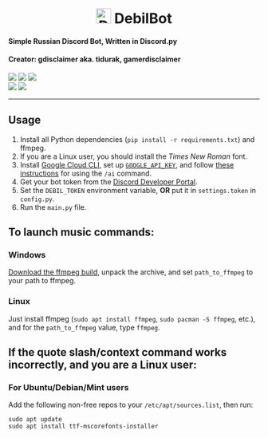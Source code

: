 <h1 align="center"><img src="https://user-images.githubusercontent.com/82606298/170775456-475ffa71-9cf9-4584-9723-b3917ae0aecc.svg" alt="DebilBot" border="0" height="30px"> DebilBot</h1>


#### Simple Russian Discord Bot, Written in Discord.py
#### Creator: gdisclaimer aka. tidurak, gamerdisclaimer

<a href="https://discord.gg/4dEmQjt"><img src="https://img.shields.io/badge/Discord-Join%20today!-7289DA?logo=discord&logoColor=7289DA"></a>
<a href="https://youtube.com/c/gamerdisclaimer"><img src="https://img.shields.io/badge/YouTube-Subscribe-red?logo=youtube&logoColor=red"></a>
<a href="https://discord.com/api/oauth2/authorize?client_id=699912361481470032&permissions=8&scope=bot"><img src="https://img.shields.io/badge/DebilBot-Add to Discord server-orange?logo=probot&logoColor=orange"></a>
<br>
<img src="https://img.shields.io/badge/Python-3.10+-yellow">
<img src="https://img.shields.io/badge/Discord.Py-2.2.2+-blue">

***

## Usage

1. Install all Python dependencies (`pip install -r requirements.txt`) and ffmpeg.
2. If you are a Linux user, you should install the *Times New Roman* font.
3. Install [Google Cloud CLI](https://cloud.google.com/sdk/docs/install), set up [`GOOGLE_API_KEY`](https://aistudio.google.com/app/apikey), and follow [these instructions](https://cloud.google.com/docs/authentication/provide-credentials-adc#local-dev) for using the `/ai` command.
4. Get your bot token from the [Discord Developer Portal](https://discord.com/developers/applications). 
5. Set the `DEBIL_TOKEN` environment variable, **OR** put it in `settings.token` in `config.py`.
6. Run the `main.py` file.

## To launch music commands:

### Windows 
[Download the ffmpeg build](https://www.gyan.dev/ffmpeg/builds/), unpack the archive, and set `path_to_ffmpeg` to your path to ffmpeg.

### Linux
Just install ffmpeg (`sudo apt install ffmpeg`, `sudo pacman -S ffmpeg`, etc.), and for the `path_to_ffmpeg` value, type `ffmpeg`.

## If the quote slash/context command works incorrectly, and you are a Linux user:
### For Ubuntu/Debian/Mint users

Add the following non-free repos to your `/etc/apt/sources.list`, then run:
```
sudo apt update
sudo apt install ttf-mscorefonts-installer
```

